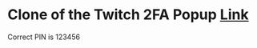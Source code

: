 # Clone of the Twitch 2FA Popup [Link](https://twitch-verification.vercel.app)

<p>Correct PIN is 123456</p>
